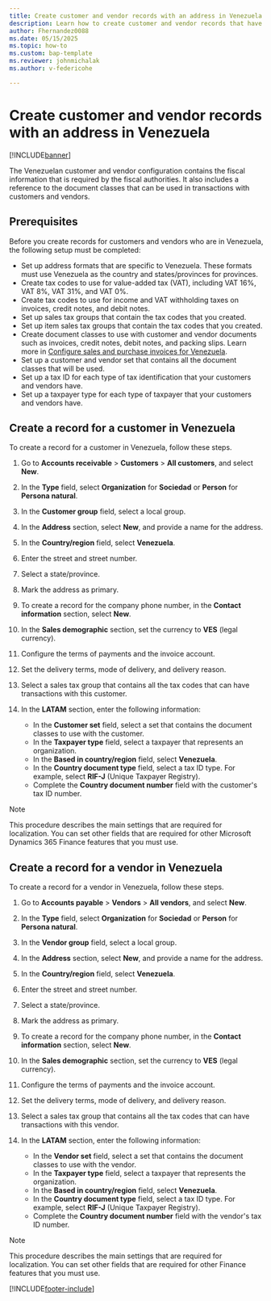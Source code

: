 ```yaml
---
title: Create customer and vendor records with an address in Venezuela
description: Learn how to create customer and vendor records that have an address in Venezuela.
author: Fhernandez0088
ms.date: 05/15/2025
ms.topic: how-to
ms.custom: bap-template
ms.reviewer: johnmichalak
ms.author: v-federicohe

---
```


# Create customer and vendor records with an address in Venezuela

[!INCLUDE[banner](../../includes/banner.md)]

The Venezuelan customer and vendor configuration contains the fiscal information that is required by the fiscal authorities. It also includes a reference to the document classes that can be used in transactions with customers and vendors.

## Prerequisites

Before you create records for customers and vendors who are in Venezuela, the following setup must be completed:

- Set up address formats that are specific to Venezuela. These formats must use Venezuela as the country and states/provinces for provinces.
- Create tax codes to use for value-added tax (VAT), including VAT 16%, VAT 8%, VAT 31%, and VAT 0%.
- Create tax codes to use for income and VAT withholding taxes on invoices, credit notes, and debit notes.
- Set up sales tax groups that contain the tax codes that you created.
- Set up item sales tax groups that contain the tax codes that you created.
- Create document classes to use with customer and vendor documents such as invoices, credit notes, debit notes, and packing slips. Learn more in [Configure sales and purchase invoices for Venezuela](ltm-configure-invoices-Venezuela.md).
- Set up a customer and vendor set that contains all the document classes that will be used.
- Set up a tax ID for each type of tax identification that your customers and vendors have.
- Set up a taxpayer type for each type of taxpayer that your customers and vendors have.

## Create a record for a customer in Venezuela

To create a record for a customer in Venezuela, follow these steps.

1. Go to **Accounts receivable** \> **Customers** \> **All customers**, and select **New**.
1. In the **Type** field, select **Organization** for **Sociedad** or **Person** for **Persona natural**.
1. In the **Customer group** field, select a local group.
1. In the **Address** section, select **New**, and provide a name for the address.
1. In the **Country/region** field, select **Venezuela**.
1. Enter the street and street number.
1. Select a state/province.
1. Mark the address as primary.
1. To create a record for the company phone number, in the **Contact information** section, select **New**.
1. In the **Sales demographic** section, set the currency to **VES** (legal currency).
1. Configure the terms of payments and the invoice account.
1. Set the delivery terms, mode of delivery, and delivery reason.
1. Select a sales tax group that contains all the tax codes that can have transactions with this customer.
1. In the **LATAM** section, enter the following information:

    - In the **Customer set** field, select a set that contains the document classes to use with the customer.
    - In the **Taxpayer type** field, select a taxpayer that represents an organization.
    - In the **Based in country/region** field, select **Venezuela**.
    - In the **Country document type** field, select a tax ID type. For example, select **RIF-J** (Unique Taxpayer Registry).
    - Complete the **Country document number** field with the customer's tax ID number.

> [!NOTE]
> This procedure describes the main settings that are required for localization. You can set other fields that are required for other Microsoft Dynamics 365 Finance features that you must use.

## Create a record for a vendor in Venezuela

To create a record for a vendor in Venezuela, follow these steps.

1. Go to **Accounts payable** \> **Vendors** \> **All vendors**, and select **New**.
1. In the **Type** field, select **Organization** for **Sociedad** or **Person** for **Persona natural**.
1. In the **Vendor group** field, select a local group.
1. In the **Address** section, select **New**, and provide a name for the address.
1. In the **Country/region** field, select **Venezuela**.
1. Enter the street and street number.
1. Select a state/province.
1. Mark the address as primary.
1. To create a record for the company phone number, in the **Contact information** section, select **New**.
1. In the **Sales demographic** section, set the currency to **VES** (legal currency).
1. Configure the terms of payments and the invoice account.
1. Set the delivery terms, mode of delivery, and delivery reason.
1. Select a sales tax group that contains all the tax codes that can have transactions with this vendor.
1. In the **LATAM** section, enter the following information:

    - In the **Vendor set** field, select a set that contains the document classes to use with the vendor.
    - In the **Taxpayer type** field, select a taxpayer that represents the organization.
    - In the **Based in country/region** field, select **Venezuela**.
    - In the **Country document type** field, select a tax ID type. For example, select **RIF-J** (Unique Taxpayer Registry).
    - Complete the **Country document number** field with the vendor's tax ID number.

> [!NOTE]
> This procedure describes the main settings that are required for localization. You can set other fields that are required for other Finance features that you must use.

[!INCLUDE[footer-include](../../../includes/footer-banner.md)]
